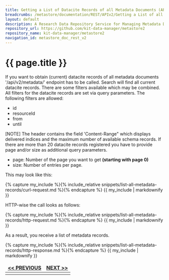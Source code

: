 ```yaml
---
title: Getting a List of Datacite Records of all Metadata Documents (API v2)
breadcrumbs: /metastore/documentation/REST/APIv2/Getting a List of all Datacite Records of all Metadata Documents
layout: default
description: A Research Data Repository Service for Managing Metadata Documents based on JSON or XML.
repository_url: https://github.com/kit-data-manager/metastore2
repository_name: kit-data-manager/metastore2
navigation_id: metastore_doc_rest_v2
---
```


# {{ page.title }}

If you want to obtain (current) datacite records of all metadata documents '/api/v2/metadata/' endpoint has to be called. 
Search will find all current datacite records.
There are some filters available which may be combined.
All filters for the datacite records are set via query parameters.
The following filters are allowed:

- id
- resourceId
- from
- until

[NOTE]
The header contains the field 'Content-Range" which displays delivered indices and the maximum number of available schema records. 
If there are more than 20 datacite records registered you have to provide page and/or size as additional query parameters.

- page: Number of the page you want to get **(starting with page 0)**
- size: Number of entries per page.

This may look like this:

{% capture my_include %}{% include_relative snippets/list-all-metadata-records/curl-request.md %}{% endcapture %}
{{ my_include | markdownify }}

HTTP-wise the call looks as follows: 

{% capture my_include %}{% include_relative snippets/list-all-metadata-records/http-request.md %}{% endcapture %}
{{ my_include | markdownify }}

As a result, you receive a list of metadata records.

{% capture my_include %}{% include_relative snippets/list-all-metadata-records/http-response.md %}{% endcapture %}
{{ my_include | markdownify }}

<style>
td, th {
   border: none!important;
}
</style>
|[<< PREVIOUS](update-metadata-record.html)| [NEXT >>](filter-metadata-records-by-id.html) |
|:----|----:|
| | |

